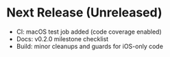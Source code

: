 # Next Release (Unreleased)

- CI: macOS test job added (code coverage enabled)
- Docs: v0.2.0 milestone checklist
- Build: minor cleanups and guards for iOS-only code
